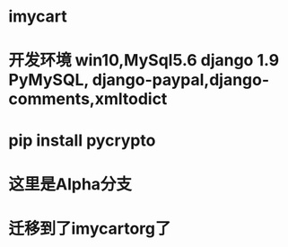 # imycart 
# 开发环境 win10,MySql5.6 django 1.9 PyMySQL, django-paypal,django-comments,xmltodict
# pip install pycrypto
# 这里是Alpha分支
# 迁移到了imycartorg了
